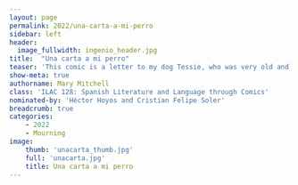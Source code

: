 ```yaml
---
layout: page
permalink: 2022/una-carta-a-mi-perro
sidebar: left
header:
  image_fullwidth: ingenio_header.jpg
title:  "Una carta a mi perro"
teaser: 'This comic is a letter to my dog Tessie, who was very old and sick when I was making this piece in the Spring of 2021 and who has since passed away. I spent many months grieving her while she was still alive and many months after her death struggling to process her loss in a world stricken with death from COVID-19. This comic is everything I wanted to tell her during that time – my worries, regrets, and of course my love for her.'
show-meta: true
authorname: Mary Mitchell
class: 'ILAC 128: Spanish Literature and Language through Comics'
nominated-by: 'Héctor Hoyos and Cristian Felipe Soler'
breadcrumb: true
categories:
    - 2022
    - Mourning
image:
    thumb: 'unacarta_thumb.jpg'
    full: 'unacarta.jpg'
    title: Una carta a mi perro
---
```

